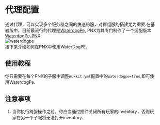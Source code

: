 # 代理配置
通过代理，可以实现多个服务器之间的快速跨服，对群组服的搭建尤为重要.在基岩版中，目前最流行的代理是[WaterdogPe](https://github.com/WaterdogPE/WaterdogPE),
PNX为其专门制作了一个适配版本[WaterdogPe-PNX](https://github.com/PowerNukkitX/WaterdogPE-PNX).  
![waterdogpe](/img/docs/05-proxy-config-waterdogpe.png)  
接下来介绍如何在PNX中使用WaterDogPE.

## 使用教程
你只需要在每个PNX的子服中调整`nukkit.yml`配置中的`waterdogpe=true`,即可使用WaterdogPe.

## 注意事项
1. 当你执行跨服操作之前，你应当通过插件关闭所有玩家的inventory，否则玩家在另一个子服将无法打开inventory.